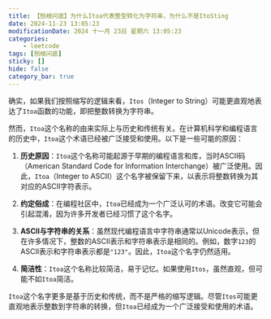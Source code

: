 ```yaml
---
title: 【刨根问底】为什么Itoa代表整型转化为字符串，为什么不是ItoSting
date: 2024-11-23 13:05:23
modificationDate: 2024 十一月 23日 星期六 13:05:23
categories: 
	- leetcode
tags: [刨根问底]
sticky: []
hide: false
category_bar: true
---
```


确实，如果我们按照缩写的逻辑来看，`Itos`（Integer to String）可能更直观地表达了`Itoa`函数的功能，即把整数转换为字符串。

然而，`Itoa`这个名称的由来实际上与历史和传统有关。在计算机科学和编程语言的历史中，`Itoa`这个术语已经被广泛接受和使用。以下是一些可能的原因：

1. **历史原因**：`Itoa`这个名称可能起源于早期的编程语言和库，当时ASCII码（American Standard Code for Information Interchange）被广泛使用。因此，`Itoa`（Integer to ASCII）这个名字被保留下来，以表示将整数转换为其对应的ASCII字符表示。

2. **约定俗成**：在编程社区中，`Itoa`已经成为一个广泛认可的术语。改变它可能会引起混淆，因为许多开发者已经习惯了这个名字。

3. **ASCII与字符串的关系**：虽然现代编程语言中字符串通常以Unicode表示，但在许多情况下，整数的ASCII表示和字符串表示是相同的。例如，数字`123`的ASCII表示和字符串表示都是`"123"`。因此，`Itoa`这个名字仍然适用。

4. **简洁性**：`Itoa`这个名称比较简洁，易于记忆。如果使用`Itos`，虽然直观，但可能不如`Itoa`简洁。

`Itoa`这个名字更多是基于历史和传统，而不是严格的缩写逻辑。尽管`Itos`可能更直观地表示整数到字符串的转换，但`Itoa`已经成为一个广泛接受和使用的术语。

